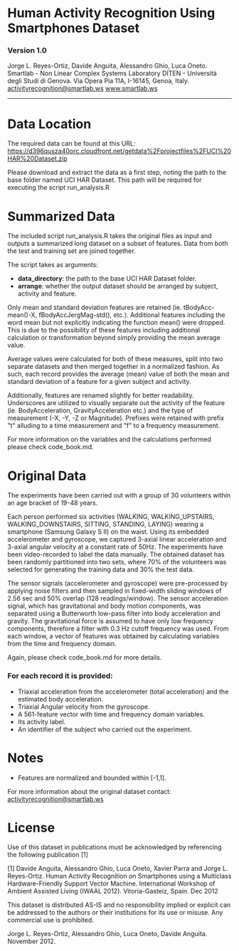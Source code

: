 Human Activity Recognition Using Smartphones Dataset
=====
### Version 1.0

Jorge L. Reyes-Ortiz, Davide Anguita, Alessandro Ghio, Luca Oneto.
Smartlab - Non Linear Complex Systems Laboratory
DITEN - Università degli Studi di Genova.
Via Opera Pia 11A, I-16145, Genoa, Italy.
activityrecognition@smartlab.ws
www.smartlab.ws

____

Data Location
=====

The required data can be found at this URL: https://d396qusza40orc.cloudfront.net/getdata%2Fprojectfiles%2FUCI%20HAR%20Dataset.zip

Please download and extract the data as a first step, noting the path to the base folder named UCI HAR Dataset. This path will be required for executing the script run_analysis.R

Summarized Data
=====

The included script run_analysis.R takes the original files as input and outputs a summarized long dataset on a subset of features. Data from both the test and training set are joined together.

The script takes as arguments:

- **data_directory**: the path to the base UCI HAR Dataset folder.
- **arrange**: whether the output dataset should be arranged by subject, activity and feature.

Only mean and standard deviation features are retained (ie. tBodyAcc-mean()-X, fBodyAccJergMag-std(), etc.). Additional features including the word mean but not explicitly indicating the function mean() were dropped. This is due to the possibility of these features including additional calculation or transformation beyond simply providing the mean average value.

Average values were calculated for both of these measures, split into two separate datasets and then merged together in a normalized fashion. As such, each record provides the average (mean) value of both the mean and standard deviation of a feature for a given subject and activity.

Additionally, features are renamed slightly for better readability. Underscores are utilized to visually separate out the activity of the feature (ie. BodyAcceleration, GravityAcceleration etc.) and the type of measurement (-X, -Y, -Z or Magnitude). Prefixes were retained with prefix "t" alluding to a time measurement and "f" to a frequency measurement.

For more information on the variables and the calculations performed please check code_book.md.

Original Data
=====

The experiments have been carried out with a group of 30 volunteers within an age bracket of 19-48 years. 

Each person performed six activities (WALKING, WALKING_UPSTAIRS, WALKING_DOWNSTAIRS, SITTING, STANDING, LAYING) wearing a smartphone (Samsung Galaxy S II) on the waist. Using its embedded accelerometer and gyroscope, we captured 3-axial linear acceleration and 3-axial angular velocity at a constant rate of 50Hz. The experiments have been video-recorded to label the data manually. The obtained dataset has been randomly partitioned into two sets, where 70% of the volunteers was selected for generating the training data and 30% the test data. 

The sensor signals (accelerometer and gyroscope) were pre-processed by applying noise filters and then sampled in fixed-width sliding windows of 2.56 sec and 50% overlap (128 readings/window). The sensor acceleration signal, which has gravitational and body motion components, was separated using a Butterworth low-pass filter into body acceleration and gravity. The gravitational force is assumed to have only low frequency components, therefore a filter with 0.3 Hz cutoff frequency was used. From each window, a vector of features was obtained by calculating variables from the time and frequency domain. 

Again, please check code_book.md for more details.

### For each record it is provided:

- Triaxial acceleration from the accelerometer (total acceleration) and the estimated body acceleration.
- Triaxial Angular velocity from the gyroscope. 
- A 561-feature vector with time and frequency domain variables. 
- Its activity label. 
- An identifier of the subject who carried out the experiment.

Notes
=====
- Features are normalized and bounded within [-1,1].

For more information about the original dataset contact: activityrecognition@smartlab.ws

License
=====
Use of this dataset in publications must be acknowledged by referencing the following publication [1] 

[1] Davide Anguita, Alessandro Ghio, Luca Oneto, Xavier Parra and Jorge L. Reyes-Ortiz. Human Activity Recognition on Smartphones using a Multiclass Hardware-Friendly Support Vector Machine. International Workshop of Ambient Assisted Living (IWAAL 2012). Vitoria-Gasteiz, Spain. Dec 2012

This dataset is distributed AS-IS and no responsibility implied or explicit can be addressed to the authors or their institutions for its use or misuse. Any commercial use is prohibited.

Jorge L. Reyes-Ortiz, Alessandro Ghio, Luca Oneto, Davide Anguita. November 2012.
